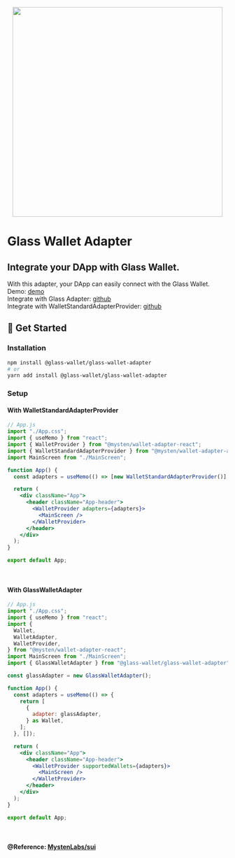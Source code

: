 <a href="https://glasswallet.app"><p align="center">
<img width="480" src="https://bafybeihddf4cxc4h33npwbm2ovllcjformron75ioogoqagwien6ithsba.ipfs.w3s.link/logo2.svg"/>
</a>

# Glass Wallet Adapter

## Integrate your DApp with Glass Wallet.

With this adapter, your DApp can easily connect with the Glass Wallet.
Demo: [demo](https://glass-wallet-integrate-demo.vercel.app/) <br />
Integrate with Glass Adapter: [github](https://github.com/Glass-Wallet/glass-wallet-adapter/tree/main/tutorial-integrate-with-glass) <br />
Integrate with WalletStandardAdapterProvider: [github](https://github.com/Glass-Wallet/glass-wallet-adapter/tree/main/tutorial-wallet-standard) <br />

## 🚀 Get Started
### Installation

```bash
npm install @glass-wallet/glass-wallet-adapter
# or
yarn add install @glass-wallet/glass-wallet-adapter
```

### Setup

#### With WalletStandardAdapterProvider
```jsx
// App.js
import "./App.css";
import { useMemo } from "react";
import { WalletProvider } from "@mysten/wallet-adapter-react";
import { WalletStandardAdapterProvider } from "@mysten/wallet-adapter-all-wallets";
import MainScreen from "./MainScreen";

function App() {
  const adapters = useMemo(() => [new WalletStandardAdapterProvider()], []);

  return (
    <div className="App">
      <header className="App-header">
        <WalletProvider adapters={adapters}>
          <MainScreen />
        </WalletProvider>
      </header>
    </div>
  );
}

export default App;
```
<br/>

#### With GlassWalletAdapter
```jsx
// App.js
import "./App.css";
import { useMemo } from "react";
import {
  Wallet,
  WalletAdapter,
  WalletProvider,
} from "@mysten/wallet-adapter-react";
import MainScreen from "./MainScreen";
import { GlassWalletAdapter } from "@glass-wallet/glass-wallet-adapter";

const glassAdapter = new GlassWalletAdapter();

function App() {
  const adapters = useMemo(() => {
    return [
      {
        adapter: glassAdapter,
      } as Wallet,
    ];
  }, []);

  return (
    <div className="App">
      <header className="App-header">
        <WalletProvider supportedWallets={adapters}>
          <MainScreen />
        </WalletProvider>
      </header>
    </div>
  );
}

export default App;

```
<br/>


#### @Reference: [MystenLabs/sui](https://github.com/MystenLabs/sui/tree/main/sdk/wallet-adapter/packages/adapters/sui-wallet)
